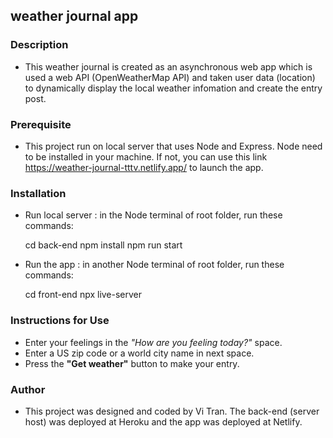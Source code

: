 ## weather journal app

### Description

- This weather journal is created as an asynchronous web app which is used a web API (OpenWeatherMap API) and taken user data (location) to dynamically display the local weather infomation and create the entry post.

### Prerequisite

- This project run on local server that uses Node and Express. Node need to be installed in your machine. If not, you can use this link https://weather-journal-tttv.netlify.app/ to launch the app.

### Installation

- Run local server : in the Node terminal of root folder, run these commands:

  cd back-end
  npm install
  npm run start

- Run the app : in another Node terminal of root folder, run these commands:

  cd front-end
  npx live-server

### Instructions for Use

- Enter your feelings in the _"How are you feeling today?"_ space.
- Enter a US zip code or a world city name in next space.
- Press the **"Get weather"** button to make your entry.

### Author

- This project was designed and coded by Vi Tran. The back-end (server host) was deployed at Heroku and the app was deployed at Netlify.
